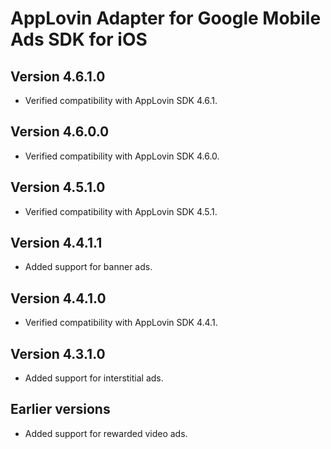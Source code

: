 # AppLovin Adapter for Google Mobile Ads SDK for iOS

## Version 4.6.1.0
- Verified compatibility with AppLovin SDK 4.6.1.

## Version 4.6.0.0
- Verified compatibility with AppLovin SDK 4.6.0.

## Version 4.5.1.0
- Verified compatibility with AppLovin SDK 4.5.1.

## Version 4.4.1.1
- Added support for banner ads.

## Version 4.4.1.0
- Verified compatibility with AppLovin SDK 4.4.1.

## Version 4.3.1.0
- Added support for interstitial ads.

## Earlier versions
- Added support for rewarded video ads.
